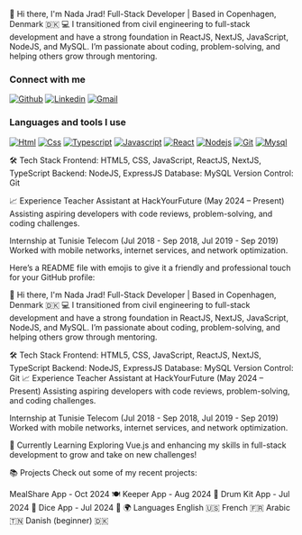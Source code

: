 👋 Hi there, I'm Nada Jrad!
Full-Stack Developer | Based in Copenhagen, Denmark 🇩🇰
💻 I transitioned from civil engineering to full-stack development and have a strong foundation in ReactJS, NextJS, JavaScript, NodeJS, and MySQL. I’m passionate about coding, problem-solving, and helping others grow through mentoring.
### Connect with me

[<img src="https://skillicons.dev/icons?i=github" alt="Github" title="Github" />](https://github.com/NadaJrad)
[<img src="https://skillicons.dev/icons?i=linkedin" alt="Linkedin" title="Linkedin" />](https://www.linkedin.com/in/nada-jrad/)
[<img src="https://skillicons.dev/icons?i=gmail" alt="Gmail" title="Gmail" />](mailto:nadajradbenaicha@gmail.com)

### Languages and tools I use

[<img src="https://skillicons.dev/icons?i=html" alt="Html" title="Html" />](https://en.wikipedia.org/wiki/HTML5)
[<img src="https://skillicons.dev/icons?i=css" alt="Css" title="Css" />](https://en.wikipedia.org/wiki/CSS)
[<img src="https://skillicons.dev/icons?i=ts" alt="Typescript" title="Typescript" />](https://www.typescriptlang.org/)
[<img src="https://skillicons.dev/icons?i=js" alt="Javascript" title="Javascript" />](https://www.javascript.com/)
[<img src="https://skillicons.dev/icons?i=react" alt="React" title="React" />](https://react.dev/)
[<img src="https://skillicons.dev/icons?i=nodejs" alt="Nodejs" title="Nodejs" />](https://nodejs.org/en)
[<img src="https://skillicons.dev/icons?i=git" alt="Git" title="Git" />](https://git-scm.com/)
[<img src="https://skillicons.dev/icons?i=mysql" alt="Mysql" title="Mysql" />](https://mysql.com)

🛠️ Tech Stack
Frontend: HTML5, CSS, JavaScript, ReactJS, NextJS, TypeScript
Backend: NodeJS, ExpressJS
Database: MySQL
Version Control: Git

📈 Experience
Teacher Assistant at HackYourFuture (May 2024 – Present)
Assisting aspiring developers with code reviews, problem-solving, and coding challenges.

Internship at Tunisie Telecom (Jul 2018 - Sep 2018, Jul 2019 - Sep 2019)
Worked with mobile networks, internet services, and network optimization.

Here’s a README file with emojis to give it a friendly and professional touch for your GitHub profile:

👋 Hi there, I'm Nada Jrad!
Full-Stack Developer | Based in Copenhagen, Denmark 🇩🇰
💻 I transitioned from civil engineering to full-stack development and have a strong foundation in ReactJS, NextJS, JavaScript, NodeJS, and MySQL. I’m passionate about coding, problem-solving, and helping others grow through mentoring.

🛠️ Tech Stack
Frontend: HTML5, CSS, JavaScript, ReactJS, NextJS, TypeScript
Backend: NodeJS, ExpressJS
Database: MySQL
Version Control: Git
📈 Experience
Teacher Assistant at HackYourFuture (May 2024 – Present)
Assisting aspiring developers with code reviews, problem-solving, and coding challenges.

Internship at Tunisie Telecom (Jul 2018 - Sep 2018, Jul 2019 - Sep 2019)
Worked with mobile networks, internet services, and network optimization.

🌱 Currently Learning
Exploring Vue.js and enhancing my skills in full-stack development to grow and take on new challenges!

📚 Projects
Check out some of my recent projects:

MealShare App - Oct 2024 🍽️
Keeper App - Aug 2024 📝
Drum Kit App - Jul 2024 🥁
Dice App - Jul 2024 🎲
🌍 Languages
English 🇺🇸
French 🇫🇷
Arabic 🇹🇳
Danish (beginner) 🇩🇰


